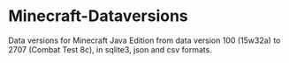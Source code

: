 # Minecraft-Dataversions

Data versions for Minecraft Java Edition from data version 100 (15w32a) to 2707 (Combat Test 8c), in sqlite3, json and csv formats.



